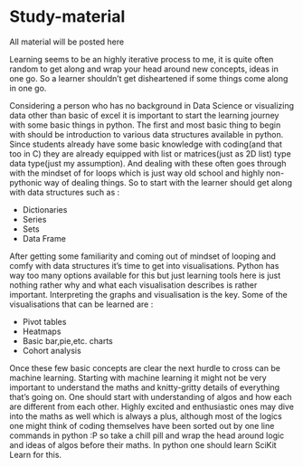 # Study-material
All material will be posted here

Learning seems to be an highly iterative process to me, it is quite often random to get along and wrap your head around new concepts, ideas in one go. So a learner shouldn’t get disheartened if some things come along in one go. 

Considering a person who has no background in Data Science or visualizing data other than basic of excel it is important to start the learning journey with some basic things in python. The first and most basic thing to begin with should be introduction to various data structures available in python. Since students already have some basic knowledge with coding(and that too in C) they are already equipped with list or matrices(just as 2D list) type data type(just my assumption). And dealing with these often goes through with the mindset of for loops which is just way old school and highly non-pythonic way of dealing things. So to start with the learner should get along with data structures such as :
- Dictionaries 
- Series
- Sets
- Data Frame 

After getting  some familiarity and coming out of mindset of looping and comfy with data structures it’s time to get into visualisations. Python has way too many options available for this but just learning tools here is just nothing rather why and what each visualisation describes is rather important. Interpreting the graphs and visualisation is the key. Some of the visualisations that can be learned are :
- Pivot tables
- Heatmaps 
- Basic bar,pie,etc. charts 
- Cohort analysis

Once these few basic concepts are clear the next hurdle to cross can be machine learning. Starting with machine learning it might not be very important to understand the maths and knitty-gritty details of everything that’s going on. One should start with understanding of algos and how each are different from each other. Highly excited and enthusiastic ones may dive into the maths as well which is always a plus, although most of the logics one might think of coding themselves have been sorted out by one line commands in python :P so take a chill pill and wrap the head around logic and ideas of algos before their maths. In python one should learn SciKit Learn for this. 
